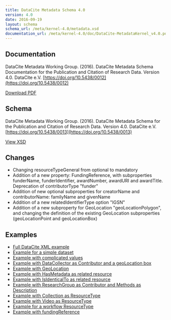 ```yaml
---
title: DataCite Metadata Schema 4.0
version: 4.0
date: 2016-09-19
layout: schema
schema_url: /meta/kernel-4.0/metadata.xsd
documentation_url: /meta/kernel-4.0/doc/DataCite-MetadataKernel_v4.0.pdf
---
```


## Documentation
DataCite Metadata Working Group. (2016). DataCite Metadata Schema Documentation for the Publication and Citation of Research Data. Version 4.0. DataCite e.V. [https://doi.org/10.5438/0012](https://doi.org/10.5438/0012)

<a href="doc/DataCite-MetadataKernel_v4.0.pdf" class="btn">Download PDF</a>

## Schema
DataCite Metadata Working Group. (2016). DataCite Metadata Schema for the Publication and Citation of Research Data. Version 4.0. DataCite e.V. [https://doi.org/10.5438/0013](https://doi.org/10.5438/0013)

<a href="metadata.xsd" class="btn">View XSD</a>

## Changes

* Changing resourceTypeGeneral from optional to mandatory
* Addition of a new property: FundingReference, with subproperties funderName, funderIdentifier, awardNumber, awardURI and awardTitle. Deprecation of contributorType "funder"
* Addition of new optional subproperties for creatorName and contributorName: familyName and givenName
* Addition of a new relatedIdentifierType option "IGSN"
* Addition of a new subproperty for GeoLocation "geoLocationPolygon", and changing the definition of the existing GeoLocation subproperties (geoLocationPoint and
geoLocationBox)

## Examples

* [Full DataCite XML example](example/datacite-example-full-v4.0.xml)
* [Example for a simple dataset](example/datacite-example-dataset-v4.0.xml)
* [Example with complicated values](example/datacite-example-complicated-v4.0.xml)
* [Example with DataCollector as Contributor and a geoLocation box](example/datacite-example-Box_dateCollected_DataCollector-v4.0.xml)
* [Example with GeoLocation](example/datacite-example-GeoLocation-v4.0.xml)
* [Example with HasMetadata as related resource](example/datacite-example-HasMetadata-v4.0.xml)
* [Example with IsIdenticalTo as related resource](example/datacite-example-relationTypeIsIdenticalTo-v4.0.xml)
* [Example with ResearchGroup as Contributor and Methods as Description](example/datacite-example-ResearchGroup_Methods-v4.0.xml)
* [Example with Collection as ResourceType](example/datacite-example-ResourceTypeGeneral_Collection-v4.0.xml)
* [Example with Video as ResourceType](example/datacite-example-video-v4.0.xml)
* [Example for a workflow ResourceType](example/datacite-example-workflow-v4.0.xml)
* [Example with fundingReference](example/datacite-example-fundingReference-v.4.0.xml)
